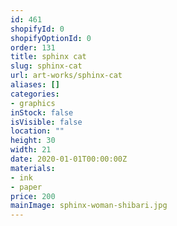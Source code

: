 ```yaml
---
id: 461
shopifyId: 0
shopifyOptionId: 0
order: 131
title: sphinx cat
slug: sphinx-cat
url: art-works/sphinx-cat
aliases: []
categories:
- graphics
inStock: false
isVisible: false
location: ""
height: 30
width: 21
date: 2020-01-01T00:00:00Z
materials:
- ink
- paper
price: 200
mainImage: sphinx-woman-shibari.jpg
---
```

